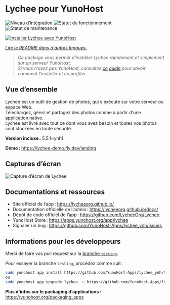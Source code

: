 <!--
Nota bene : ce README est automatiquement généré par <https://github.com/YunoHost/apps/tree/master/tools/readme_generator>
Il NE doit PAS être modifié à la main.
-->

# Lychee pour YunoHost

[![Niveau d’intégration](https://dash.yunohost.org/integration/lychee.svg)](https://ci-apps.yunohost.org/ci/apps/lychee/) ![Statut du fonctionnement](https://ci-apps.yunohost.org/ci/badges/lychee.status.svg) ![Statut de maintenance](https://ci-apps.yunohost.org/ci/badges/lychee.maintain.svg)

[![Installer Lychee avec YunoHost](https://install-app.yunohost.org/install-with-yunohost.svg)](https://install-app.yunohost.org/?app=lychee)

*[Lire le README dans d'autres langues.](./ALL_README.md)*

> *Ce package vous permet d’installer Lychee rapidement et simplement sur un serveur YunoHost.*  
> *Si vous n’avez pas YunoHost, consultez [ce guide](https://yunohost.org/install) pour savoir comment l’installer et en profiter.*

## Vue d’ensemble

Lychee est un outil de gestion de photos, qui s'exécute sur votre serveur ou espace Web.  
Téléchargez, gérez et partagez des photos comme à partir d'une application native.  
Lychee est livré avec tout ce dont vous avez besoin et toutes vos photos sont stockées en toute sécurité.


**Version incluse :** 5.5.1~ynh1

**Démo :** <https://lychee-demo.fly.dev/landing>

## Captures d’écran

![Capture d’écran de Lychee](./doc/screenshots/screenshot.jpg)

## Documentations et ressources

- Site officiel de l’app : <https://lycheeorg.github.io/>
- Documentation officielle de l’admin : <https://lycheeorg.github.io/docs/>
- Dépôt de code officiel de l’app : <https://github.com/LycheeOrg/Lychee>
- YunoHost Store : <https://apps.yunohost.org/app/lychee>
- Signaler un bug : <https://github.com/YunoHost-Apps/lychee_ynh/issues>

## Informations pour les développeurs

Merci de faire vos pull request sur la [branche `testing`](https://github.com/YunoHost-Apps/lychee_ynh/tree/testing).

Pour essayer la branche `testing`, procédez comme suit :

```bash
sudo yunohost app install https://github.com/YunoHost-Apps/lychee_ynh/tree/testing --debug
ou
sudo yunohost app upgrade lychee -u https://github.com/YunoHost-Apps/lychee_ynh/tree/testing --debug
```

**Plus d’infos sur le packaging d’applications :** <https://yunohost.org/packaging_apps>
